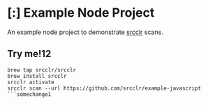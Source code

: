 # [:] Example Node Project

An example node project to demonstrate [srcclr](https://www.srcclr.com) scans.

## Try me!12

```
brew tap srcclr/srcclr
brew install srcclr
srcclr activate
srcclr scan --url https://github.com/srcclr/example-javascript
```somechange1
